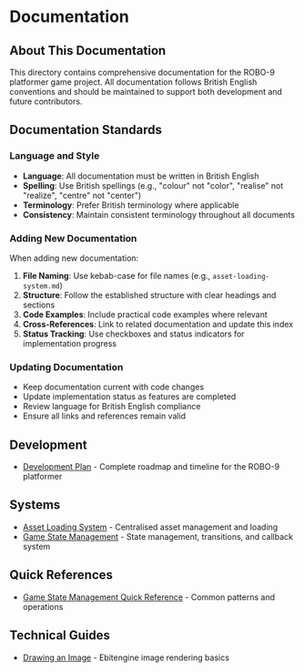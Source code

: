 # Documentation

## About This Documentation

This directory contains comprehensive documentation for the ROBO-9 platformer game project. All documentation follows British English conventions and should be maintained to support both development and future contributors.

## Documentation Standards

### Language and Style
- **Language**: All documentation must be written in British English
- **Spelling**: Use British spellings (e.g., "colour" not "color", "realise" not "realize", "centre" not "center")
- **Terminology**: Prefer British terminology where applicable
- **Consistency**: Maintain consistent terminology throughout all documents

### Adding New Documentation
When adding new documentation:

1. **File Naming**: Use kebab-case for file names (e.g., `asset-loading-system.md`)
2. **Structure**: Follow the established structure with clear headings and sections
3. **Code Examples**: Include practical code examples where relevant
4. **Cross-References**: Link to related documentation and update this index
5. **Status Tracking**: Use checkboxes and status indicators for implementation progress

### Updating Documentation
- Keep documentation current with code changes
- Update implementation status as features are completed
- Review language for British English compliance
- Ensure all links and references remain valid

## Development

* [Development Plan](development-plan.md) - Complete roadmap and timeline for the ROBO-9 platformer

## Systems

* [Asset Loading System](asset-loading-system.md) - Centralised asset management and loading
* [Game State Management](game-state-management.md) - State management, transitions, and callback system

## Quick References

* [Game State Management Quick Reference](game-state-management-quick-reference.md) - Common patterns and operations

## Technical Guides

* [Drawing an Image](draw-image.md) - Ebitengine image rendering basics
